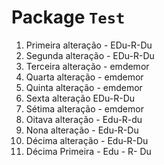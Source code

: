 # Package `Test`

1. Primeira alteração - EDu-R-Du
2. Segunda alteração - EDu-R-Du
3. Terceira alteração - emdemor
4. Quarta alteração - emdemor
5. Quinta alteração - emdemor
6. Sexta alteração EDu-R-Du
7. Sétima alteração - emdemor
8. Oitava alteração - Edu-R-du
9. Nona alteração - Edu-R-Du
10. Décima alteração - Edu-R-Du
11. Décima Primeira - Edu - R- Du
